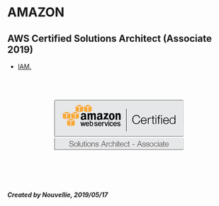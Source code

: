 <div>
<h1>AMAZON</h1>
<h2>AWS Certified Solutions Architect (Associate 2019)</h2>

- [IAM.](https://github.com/Nouvellie/amazon-1st/blob/amazon/course/iam.md)

<br><br>
<p align="center">

<img src="https://github.com/Nouvellie/amazon-1st/blob/amazon/course/img/amazon-1st-logo.png" width="60%" class="center" alt="Amazon AWS certified solutions architect (associate 2019)">

</p>
<br><br><br>
<p>

<h5>

*Created by Nouvellie, 2019/05/17*

</h5>

</p>

</div>